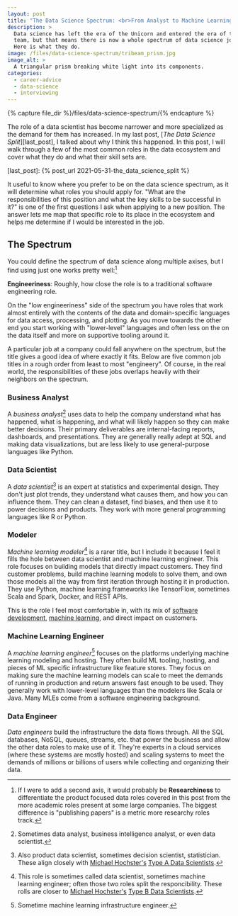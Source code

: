```yaml
---
layout: post
title: "The Data Science Spectrum: <br>From Analyst to Machine Learning"
description: >
  Data science has left the era of the Unicorn and entered the era of the
  team, but that means there is now a whole spectrum of data science jobs.
  Here is what they do.
image: /files/data-science-spectrum/tribeam_prism.jpg
image_alt: >
  A triangular prism breaking white light into its components.
categories:
  - career-advice
  - data-science
  - interviewing
---
```


{% capture file_dir %}/files/data-science-spectrum/{% endcapture %}

The role of a data scientist has become narrower and more specialized as the
demand for them has increased. In my last post, [_The Data Science Split_][last_post], 
I talked about why I think this happened. In this post, I will walk through a
few of the most common roles in the data ecosystem and cover what they do and
what their skill sets are.

[last_post]: {% post_url 2021-05-31-the_data_science_split %}

It useful to know where you prefer to be on the data science spectrum, as it
will determine what roles you should apply for. "What are the responsibilities
of this position and what the key skills to be successful in it?" is one of
the first questions I ask when applying to a new position. The answer lets me
map that specific role to its place in the ecosystem and helps me determine if
I would be interested in the job.

## The Spectrum

You could define the spectrum of data science along multiple axises, but I
find using just one works pretty well:[^research]

[^research]: If I were to add a second axis, it would probably be
    **Researchiness** to differentiate the product focused data roles covered
    in this post from the more academic roles present at some large companies.
    The biggest difference is "publishing papers" is a metric more researchy
    roles track.

**Engineeriness**: Roughly, how close the role is to a traditional software
engineering role.

On the "low engineeriness" side of the spectrum you have roles that work
almost entirely with the contents of the data and domain-specific languages
for data access, processing, and plotting. As you move towards the other end
you start working with "lower-level" languages and often less on the on the
data itself and more on supportive tooling around it.

A particular job at a company could fall anywhere on the spectrum, but the
title gives a good idea of where exactly it fits. Below are five common job
titles in a rough order from least to most "engineery". Of course, in the real
world, the responsibilities of these jobs overlaps heavily with their
neighbors on the spectrum.

### Business Analyst

A _business analyst_[^biz] uses data to help the company understand what has
happened, what is happening, and what will likely happen so they can make
better decisions. Their primary deliverables are internal-facing reports,
dashboards, and presentations. They are generally really adept at SQL and
making data visualizations, but are less likely to use general-purpose
languages like Python.

[^biz]: Sometimes data analyst, business intelligence analyst, or even data
    scientist.

### Data Scientist

A _data scientist_[^ds] is an expert at statistics and experimental design.
They don't just plot trends, they understand what causes them, and how you can
influence them. They can clean a dataset, find biases, and then use it to
power decisions and products. They work with more general programming
languages like R or Python.

[^ds]: Also product data scientist, sometimes decision scientist,
    statistician. These align closely with [Michael
    Hochster's][@michaelhochster] [Type A Data Scientists][type_a_b].

[@michaelhochster]: https://twitter.com/michaelhochster
[type_a_b]: https://www.quora.com/What-is-data-science/answer/Michael-Hochster

### Modeler

_Machine learning modeler_[^mlm] is a rarer title, but I include it because I
feel it fills the hole between data scientist and machine learning engineer.
This role focuses on building models that directly impact customers. They find
customer problems, build machine learning models to solve them, and own those
models all the way from first iteration through hosting it in production. They
use Python, machine learning frameworks like TensorFlow, sometimes Scala and
Spark, Docker, and REST APIs.

[^mlm]: This role is sometimes called data scientist, sometimes machine
    learning engineer; often those two roles split the responcibility. These
    rolls are closer to [Michael Hochster's][@michaelhochster] [Type B Data
    Scientists][type_a_b].

This is the role I feel most comfortable in, with its mix of [software
development][dev], [machine learning][ml], and direct impact on customers.

[dev]: /topics/software-development/
[ml]: /topics/machine-learning/

### Machine Learning Engineer

A _machine learning engineer_[^mle] focuses on the platforms underlying
machine learning modeling and hosting. They often build ML tooling, hosting,
and pieces of ML specific infrastructure like feature stores. They focus on
making sure the machine learning models can scale to meet the demands of
running in production and return answers fast enough to be used. They
generally work with lower-level languages than the modelers like Scala or
Java. Many MLEs come from a software engineering background.

[^mle]: Sometime machine learning infrastructure engineer.

### Data Engineer

_Data engineers_ build the infrastructure the data flows through. All the SQL
databases, NoSQL, queues, streams, etc. that power the business and allow the
other data roles to make use of it. They're experts in a cloud services (where
these systems are mostly hosted) and scaling systems to meet the demands of
millions or billions of users while collecting and organizing their data.
